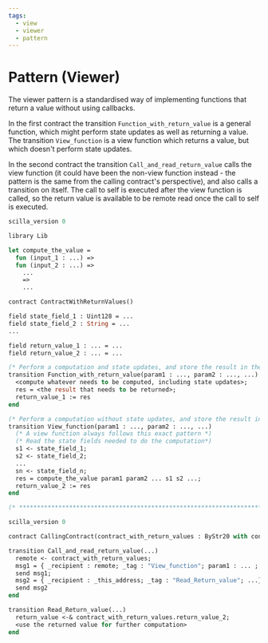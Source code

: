 ```yaml
---
tags:
  - view
  - viewer
  - pattern
---
```


# Pattern (Viewer)

The viewer pattern is a standardised way of implementing functions that return a value without using callbacks.

In the first contract the transition ```Function_with_return_value``` is a general function, which might perform state updates as well as returning a value. The transition ```View_function``` is a view function which returns a value, but which doesn't perform state updates.

In the second contract the transition ```Call_and_read_return_value``` calls the view function (it could have been the non-view function instead - the pattern is the same from the calling contract's perspective), and also calls a transition on itself. The call to self is executed after the view function is called, so the return value is available to be remote read once the call to self is executed.

```ocaml
scilla_version 0

library Lib

let compute_the_value =
  fun (input_1 : ...) =>
  fun (input_2 : ...) =>
    ...
    =>
    ...

contract ContractWithReturnValues()

field state_field_1 : Uint128 = ...
field state_field_2 : String = ...
...

field return_value_1 : ... = ...
field return_value_2 : ... = ...

(* Perform a computation and state updates, and store the result in the field return_value_1 for the caller to read *)
transition Function_with_return_value(param1 : ..., param2 : ..., ...)
  <compute whatever needs to be computed, including state updates>;
  res = <the result that needs to be returned>;
  return_value_1 := res
end

(* Perform a computation without state updates, and store the result in the field return_value_2 for the caller to read *)
transition View_function(param1 : ..., param2 : ..., ...)
  (* A view function always follows this exact pattern *)
  (* Read the state fields needed to do the computation*)
  s1 <- state_field_1;
  s2 <- state_field_2;
  ...
  sn <- state_field_n;
  res = compute_the_value param1 param2 ... s1 s2 ...;
  return_value_2 := res
end

(* *********************************************************************************************** *)

scilla_version 0

contract CallingContract(contract_with_return_values : ByStr20 with contract field return_value_2 : ... end)

transition Call_and_read_return_value(...)
  remote <- contract_with_return_values;
  msg1 = { _recipient : remote; _tag : "View_function"; param1 : ... ; param2 : ...; ...};
  send msg1;
  msg2 = { _recipient : _this_address; _tag : "Read_Return_value"; ...};
  send msg2
end

transition Read_Return_value(...)
  return_value <-& contract_with_return_values.return_value_2;
  <use the returned value for further computation>
end
```
